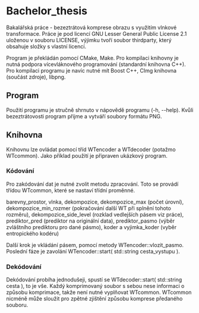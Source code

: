 # Bachelor_thesis
Bakalářská práce - bezeztrátová komprese obrazu s využitím vlnkové transformace.
Práce je pod licencí GNU Lesser General Public License 2.1 uloženou v souboru LICENSE, výjimku tvoří soubor thirdparty, který obsahuje složky s vlastní licencí.

Program je překládán pomocí CMake, Make.
Pro kompilaci knihovny je nutná podpora vícevláknového programování (standardní knihovna C++).
Pro kompilaci programu je navíc nutné mít Boost C++, CImg knihovna (součást zdroje), libpng.

## Program
Použití programu je stručně shrnuto v nápovědě programu (-h, --help).
Kvůli bezeztrátovosti program přijme a vytváří soubory formátu PNG.



## Knihovna
Knihovnu lze ovládat pomocí tříd WTencoder a WTdecoder (potažmo WTcommon).
Jako příklad použití je připraven ukázkový program.

### Kódování
Pro zakódování dat je nutné zvolit metodu zpracování.
Toto se provádí třídou WTcommon, které se nastaví třídní proměnné.

barevny_prostor, vlnka, dekompozice, dekompozice_max (počet úrovní), dekompozice_min_rozmer (pokračování další WT při splnění tohoto rozměru), dekompozice_side_level (rozklad vedlejších pásem viz práce), prediktor_pred (prediktor na originální data), prediktor_pasmo (výběr zvláštního prediktoru pro dané pásmo), koder a vyjimka_koder (vyběr entropického kodéru)

Další krok je vkládání pásem, pomocí metody WTencoder::vlozit_pasmo.
Poslední fáze je zavolání WTencoder::start( std::string cesta_vystupu ).

### Dekódování
Dekódování probíha jednodušeji, spustí se WTdecoder::start( std::string cesta ), to je vše.
Každý komprimovaný soubor s sebou nese informaci o způsobu komprimace, takže není nutné vyplňovat WTcommon.
WTcommon nicméně může sloužit pro zpětné zjištění způsobu komprese předaného souboru.






